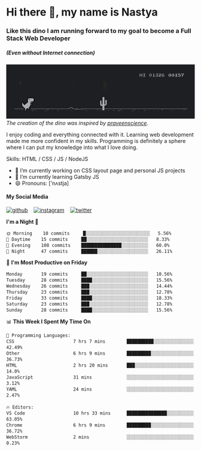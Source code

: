 # Hi there 👋, my name is Nastya
### Like this dino I am running forward to my goal to become a Full Stack Web Developer
##### (Even without Internet connection)
[//]: # (Here may be a photo)

![Dino](https://raw.githubusercontent.com/nastyacodes/nastyacodes/master/images/dino.gif)  
*The creation of the dino was inspired by [praveenscience](https://github.com/praveenscience).*  

I enjoy coding and everything connected with it.
Learning web development made me more confident in my skills.
Programming is definitely a sphere where I can put my knowledge into what I love doing.

Skills: HTML  / CSS / JS / NodeJS

- 🔭 I’m currently working on CSS layout page and personal JS projects
- 🌱 I’m currently learning Gatsby JS 
- 😄 Pronouns: ['nʌstja] 

#### My Social Media
[<img src='images\social-media\github.ico' alt='github' height='50'>](https://github.com/nastyacodes) &nbsp;&nbsp; [<img src='images\social-media\instagram.ico' alt='instagram' height='50'>](https://www.instagram.com/nastyacodes/) &nbsp;&nbsp; [<img src='images\social-media\twitter.ico' alt='twitter' height='50'>](https://twitter.com/nastyacodes)  

<!--START_SECTION:waka-->
**I'm a Night 🦉** 

```text
🌞 Morning    10 commits     █░░░░░░░░░░░░░░░░░░░░░░░░   5.56% 
🌆 Daytime    15 commits     ██░░░░░░░░░░░░░░░░░░░░░░░   8.33% 
🌃 Evening    108 commits    ███████████████░░░░░░░░░░   60.0% 
🌙 Night      47 commits     ██████░░░░░░░░░░░░░░░░░░░   26.11%

```
📅 **I'm Most Productive on Friday** 

```text
Monday       19 commits     ██░░░░░░░░░░░░░░░░░░░░░░░   10.56% 
Tuesday      28 commits     ████░░░░░░░░░░░░░░░░░░░░░   15.56% 
Wednesday    26 commits     ███░░░░░░░░░░░░░░░░░░░░░░   14.44% 
Thursday     23 commits     ███░░░░░░░░░░░░░░░░░░░░░░   12.78% 
Friday       33 commits     ████░░░░░░░░░░░░░░░░░░░░░   18.33% 
Saturday     23 commits     ███░░░░░░░░░░░░░░░░░░░░░░   12.78% 
Sunday       28 commits     ████░░░░░░░░░░░░░░░░░░░░░   15.56%

```


📊 **This Week I Spent My Time On** 

```text
💬 Programming Languages: 
CSS                      7 hrs 7 mins        ██████████░░░░░░░░░░░░░░░   42.49% 
Other                    6 hrs 9 mins        █████████░░░░░░░░░░░░░░░░   36.73% 
HTML                     2 hrs 20 mins       ███░░░░░░░░░░░░░░░░░░░░░░   14.0% 
JavaScript               31 mins             ░░░░░░░░░░░░░░░░░░░░░░░░░   3.12% 
YAML                     24 mins             ░░░░░░░░░░░░░░░░░░░░░░░░░   2.47%

🔥 Editors: 
VS Code                  10 hrs 33 mins      ███████████████░░░░░░░░░░   63.05% 
Chrome                   6 hrs 9 mins        █████████░░░░░░░░░░░░░░░░   36.72% 
WebStorm                 2 mins              ░░░░░░░░░░░░░░░░░░░░░░░░░   0.23%

```


<!--END_SECTION:waka-->

<!-- [![Top Langs](https://github-readme-stats.vercel.app/api/top-langs/?username=nastyacodes&layout=compact)](https://github.com/anuraghazra/github-readme-stats)

[![willianrod's wakatime stats](https://github-readme-stats.vercel.app/api/wakatime?username=nastyacodes&layout=compact)](https://github.com/anuraghazra/github-readme-stats) -->
